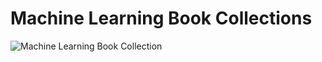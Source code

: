 # Machine Learning Book Collections
![Machine Learning Book Collection](https://user-images.githubusercontent.com/105699438/225073239-f4553110-4e22-4396-b3d1-8cceb412bc25.png)
